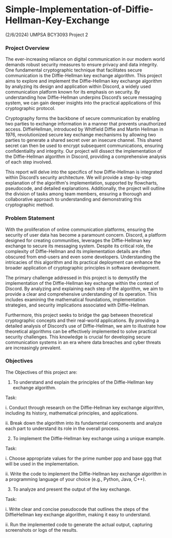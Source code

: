 # Simple-Implementation-of-Diffie-Hellman-Key-Exchange
(2/6/2024) UMPSA BCY3093 Project 2


### Project Overview
The ever-increasing reliance on digital communication in our modern world demands robust security measures to ensure privacy and data integrity. One fundamental cryptographic technique that facilitates secure communication is the Diffie-Hellman key exchange algorithm. This project aims to explore and implement the Diffie-Hellman key exchange algorithm by analyzing its design and application within Discord, a widely used communication platform known for its emphasis on security. By understanding how Diffie-Hellman underpins Discord’s secure messaging system, we can gain deeper insights into the practical applications of this cryptographic protocol.

Cryptography forms the backbone of secure communication by enabling two parties to exchange information in a manner that prevents unauthorized access. DiffieHellman, introduced by Whitfield Diffie and Martin Hellman in 1976, revolutionized secure key exchange mechanisms by allowing two parties to generate a shared secret over an insecure channel. This shared secret can then be used to encrypt subsequent communications, ensuring confidentiality and integrity. Our project will dissect the implementation of the Diffie-Hellman algorithm in Discord, providing a comprehensive analysis of each step involved.

This report will delve into the specifics of how Diffie-Hellman is integrated within Discord’s security architecture. We will provide a step-by-step explanation of the algorithm's implementation, supported by flowcharts, pseudocode, and detailed explanations. Additionally, the project will outline the division of tasks among team members, ensuring a thorough and collaborative approach to understanding and demonstrating this cryptographic method. 


### Problem Statement
With the proliferation of online communication platforms, ensuring the security of user data has become a paramount concern. Discord, a platform designed for creating communities, leverages the Diffie-Hellman key exchange to secure its messaging system. Despite its critical role, the complexity of Diffie-Hellman and its
implementation details are often obscured from end-users and even some developers. Understanding the intricacies of this algorithm and its practical deployment can enhance the broader application of cryptographic principles in software development.

The primary challenge addressed in this project is to demystify the implementation of the Diffie-Hellman key exchange within the context of Discord. By analyzing and explaining each step of the algorithm, we aim to provide a clear and comprehensive understanding of its operation. This includes examining the mathematical foundations, implementation strategies, and security implications associated with Diffie-Hellman.

Furthermore, this project seeks to bridge the gap between theoretical cryptographic concepts and their real-world applications. By providing a detailed analysis of Discord’s use of Diffie-Hellman, we aim to illustrate how theoretical algorithms can be effectively implemented to solve practical security challenges. This knowledge is crucial for developing secure communication systems in an era where data breaches and cyber threats are increasingly prevalent.


### Objectives
The Objectives of this project are:
  1. To understand and explain the principles of the Diffie-Hellman key exchange algorithm.

  Task:
      
  i. Conduct through research on the Diffie-Hellman key exchange algorithm, including its history, mathematical principles, and applications.
  
  ii. Break down the algorithm into its fundamental components and analyze each part to understand its role in the overall process.

  2. To implement the Diffie-Hellman key exchange using a unique example.

  Task:
  
  i. Choose appropriate values for the prime number ppp and base ggg that will be used in the implementation.
      
  ii. Write the code to implement the Diffie-Hellman key exchange algorithm in a programming language of your choice (e.g., Python, Java, C++).

  3. To analyze and present the output of the key exchange.

  Task:
  
 i. Write clear and concise pseudocode that outlines the steps of the DiffieHellman key exchange algorithm, making it easy to understand.
 
 ii. Run the implemented code to generate the actual output, capturing screenshots or logs of the results. 

